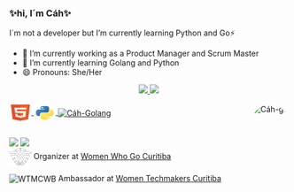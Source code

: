 ### ✨hi, I´m Cáh✨

I´m not a developer but I’m currently learning Python and Go⚡

- 🔭 I’m currently working as a Product Manager and Scrum Master
- 🌱 I’m currently learning Golang and Python
- 😄 Pronouns: She/Her


<div align="center">
  <a href="https://github.com/c-caaah">
  <img height="170em" src="https://github-readme-stats.vercel.app/api?username=c-caaah&show_icons=true&theme=material-palenight&include_all_commits=true&count_private=true"/>
  <img height="170em" src="https://github-readme-stats.vercel.app/api/top-langs/?username=c-caaah&layout=compact&langs_count=7&theme=material-palenight"/>
</div>

<div style="display: inline_block"><br>
  <img align="right" alt="Cáh-gif" height="150" style="border-radius: 50px;" src="https://i.picasion.com/pic91/c9cf5c3823489fc52e66bcc7c0bcd0df.gif">
  <img align="center" alt="Cáh-HTML" height="30" width="40" src="https://raw.githubusercontent.com/devicons/devicon/master/icons/html5/html5-original.svg">
  <img align="center" alt="Cáh-Python" height="30" width="40" src="https://raw.githubusercontent.com/devicons/devicon/master/icons/python/python-original.svg">
  <img align="center" alt="Cáh-Golang" height="30" width="40" src="https://cdn.jsdelivr.net/gh/devicons/devicon/icons/go/go-original.svg">

##

</div>

<div> 
  <a href = "mailto:carolinedacosta.c@gmail.com"><img src="https://img.shields.io/badge/-Gmail-%23333?style=for-the-badge&logo=gmail&logoColor=white" target="_blank" ></a>
  <a href="https://www.linkedin.com/in/caroline-costa-34238b87/" target="_blank"><img src="https://img.shields.io/badge/-LinkedIn-%230077B5?style=for-the-badge&logo=linkedin&logoColor=white" target="_blank"></a> 

  </div>
  
  <div>
   <img align="center" alt="WWGCWB" height="32" width="40" src="https://github.com/c-caaah/c-caaah/blob/main/wwgcwb.png"> Organizer at <a href = "https://twitter.com/womenwhogocwb">Women Who Go Curitiba</a>
    
   <img align="center" alt="WTMCWB" height="32" width="40" src="https://papercallio-production.s3.amazonaws.com/uploads/event/logo/255/WT_logo_vertical_pos.png"> Ambassador at <a href = "https://twitter.com/WTMCuritiba">Women Techmakers Curitiba</a>
 
</div>


<!--
**c-caaah/c-caaah** is a ✨ _special_ ✨ repository because its `README.md` (this file) appears on your GitHub profile.

Here are some ideas to get you started:



- 👯 I’m looking to collaborate on ...
- 🤔 I’m looking for help with ...
- 💬 Ask me about ...
- 📫 How to reach me: ...
- ⚡ Fun fact: ...
-->
